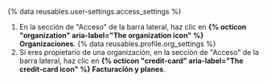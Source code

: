 {% data reusables.user-settings.access_settings %}
1. En la sección de "Acceso" de la barra lateral, haz clic en **{% octicon "organization" aria-label="The organization icon" %} Organizaciones**.
{% data reusables.profile.org_settings %}
1. Si eres propietario de una organización, en la sección de "Acceso" de la barra lateral, haz clic en **{% octicon "credit-card" aria-label="The credit-card icon" %} Facturación y planes**.
